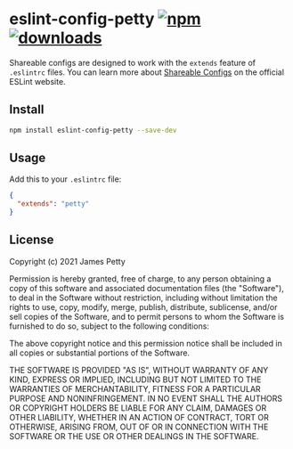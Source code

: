 # eslint-config-petty [![npm][npm-image]][npm-url] [![downloads][downloads-image]][downloads-url]

[npm-image]: https://img.shields.io/npm/v/eslint-config-petty.svg
[npm-url]: https://npmjs.org/package/eslint-config-petty
[downloads-image]: https://img.shields.io/npm/dm/eslint-config-petty.svg
[downloads-url]: https://npmjs.org/package/eslint-config-petty

Shareable configs are designed to work with the `extends` feature of `.eslintrc` files.
You can learn more about
[Shareable Configs](http://eslint.org/docs/developer-guide/shareable-configs) on the
official ESLint website.

## Install

```bash
npm install eslint-config-petty --save-dev
```

## Usage

Add this to your `.eslintrc` file:

```json
{
  "extends": "petty"
}
```

## License

Copyright (c) 2021 James Petty

Permission is hereby granted, free of charge, to any person obtaining a copy
of this software and associated documentation files (the "Software"), to deal
in the Software without restriction, including without limitation the rights
to use, copy, modify, merge, publish, distribute, sublicense, and/or sell
copies of the Software, and to permit persons to whom the Software is
furnished to do so, subject to the following conditions:

The above copyright notice and this permission notice shall be included in all
copies or substantial portions of the Software.

THE SOFTWARE IS PROVIDED "AS IS", WITHOUT WARRANTY OF ANY KIND, EXPRESS OR
IMPLIED, INCLUDING BUT NOT LIMITED TO THE WARRANTIES OF MERCHANTABILITY,
FITNESS FOR A PARTICULAR PURPOSE AND NONINFRINGEMENT. IN NO EVENT SHALL THE
AUTHORS OR COPYRIGHT HOLDERS BE LIABLE FOR ANY CLAIM, DAMAGES OR OTHER
LIABILITY, WHETHER IN AN ACTION OF CONTRACT, TORT OR OTHERWISE, ARISING FROM,
OUT OF OR IN CONNECTION WITH THE SOFTWARE OR THE USE OR OTHER DEALINGS IN THE
SOFTWARE.
